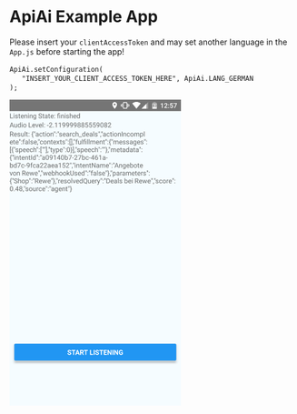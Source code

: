 # ApiAi Example App

Please insert your `clientAccessToken` and may set another language in the `App.js` before starting the app!
```
ApiAi.setConfiguration(
   "INSERT_YOUR_CLIENT_ACCESS_TOKEN_HERE", ApiAi.LANG_GERMAN
);
```
<img src="screenshot.png" width="60%">